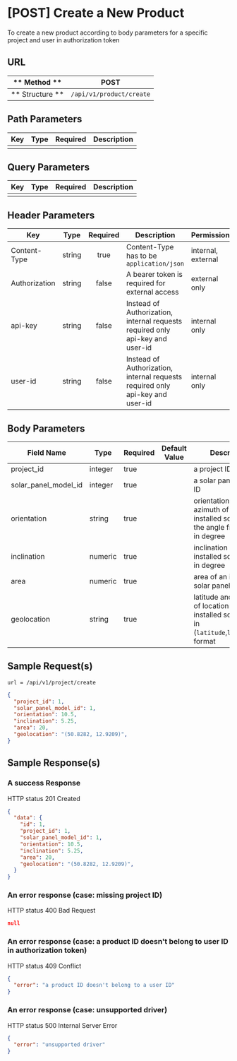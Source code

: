 # [POST] Create a New Product

To create a new product according to body parameters for a specific project and user in authorization token

## URL

| ** Method **    | POST                       | 
| --------------- | -------------------------- | 
| ** Structure ** | `/api/v1/product/create`   |


## Path Parameters

| Key       | Type      | Required     | Description                     |
| --------- | :-------: | :----------: | ------------------------------- |
|           |           |              |                                 |


## Query Parameters

| Key                | Type      | Required  | Description                   |
| ------------------ | :-------: | :-------: | ----------------------------- |
|                    |           |           |                               |


## Header Parameters

| Key                 | Type       | Required  | Description                                                                   | Permission         |
| ------------------- | :--------: | :-------: | ----------------------------------------------------------------------------- | ------------------ |
| Content-Type        | string     | true      | Content-Type has to be `application/json`                                     | internal, external |
| Authorization       | string     | false     | A bearer token is required for external access                                | external only      |
| api-key             | string     | false     | Instead of Authorization, internal requests required only api-key and user-id | internal only      |
| user-id             | string     | false     | Instead of Authorization, internal requests required only api-key and user-id | internal only      |


## Body Parameters

| Field Name           | Type     | Required | Default Value   |  Description                                                                       |
| -------------------- | -------- | -------- | --------------- | ---------------------------------------------------------------------------------- |
| project_id           | integer  | true     |                 | a project ID                                                                       |
| solar_panel_model_id | integer  | true     |                 | a solar panel model ID                                                             |
| orientation          | string   | true     |                 | orientation or azimuth of an installed solar panel, the angle from North in degree |
| inclination          | numeric  | true     |                 | inclination or tilt of an installed solar panel in degree                          |
| area                 | numeric  | true     |                 | area of an installed solar panel                                                   |
| geolocation          | string   | true     |                 | latitude and longitude of location of an installed solar panel in (`latitude`,`longtitude`) format |


## Sample Request(s) 
```
url = /api/v1/project/create
```
```json
{
  "project_id": 1,
  "solar_panel_model_id": 1,
  "orientation": 10.5,
  "inclination": 5.25,
  "area": 20,
  "geolocation": "(50.8282, 12.9209)",
}
```

## Sample Response(s)
### A success Response
HTTP status 201 Created
```json
{
  "data": {
    "id": 1,
    "project_id": 1,
    "solar_panel_model_id": 1,
    "orientation": 10.5,
    "inclination": 5.25,
    "area": 20,
    "geolocation": "(50.8282, 12.9209)",
  }
}
```

### An error response (case: missing project ID)
HTTP status 400 Bad Request
```json
null
```

### An error response (case: a product ID doesn't belong to user ID in authorization token)
HTTP status 409 Conflict
```json
{
  "error": "a product ID doesn't belong to a user ID"
}
```

### An error response (case: unsupported driver)
HTTP status 500 Internal Server Error
```json
{
  "error": "unsupported driver"
}
```
